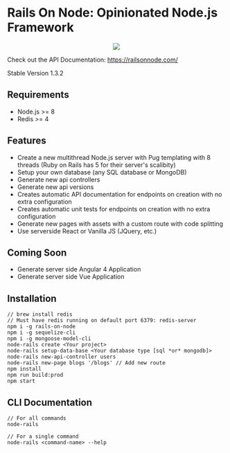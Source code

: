 # Rails On Node: Opinionated Node.js Framework

<div style="text-align:center"><img src ="https://railsonnode.com/assets/img/rails-black.svg" /></div>

Check out the API Documentation: https://railsonnode.com/

Stable Version 1.3.2

## Requirements
- Node.js >= 8
- Redis >= 4

## Features
- Create a new multithread Node.js server with Pug templating with 8 threads (Ruby on Rails has 5 for their server's scalibity)
- Setup your own database (any SQL database or MongoDB)
- Generate new api controllers
- Generate new api versions
- Creates automatic API documentation for endpoints on creation with no extra configuration
- Creates automatic unit tests for endpoints on creation with no extra configuration
- Generate new pages with assets with a custom route with code splitting
- Use serverside React or Vanilla JS (JQuery, etc.)

## Coming Soon
- Generate server side Angular 4 Application
- Generate server side Vue Application

## Installation
```
// brew install redis
// Must have redis running on default port 6379: redis-server
npm i -g rails-on-node
npm i -g sequelize-cli
npm i -g mongoose-model-cli
node-rails create <Your project>
node-rails setup-data-base <Your database type [sql *or* mongodb]>
node-rails new-api-controller users
node-rails new-page blogs '/blogs' // Add new route
npm install
npm run build:prod
npm start
```

## CLI Documentation
```
// For all commands
node-rails

// For a single command
node-rails <command-name> --help
```